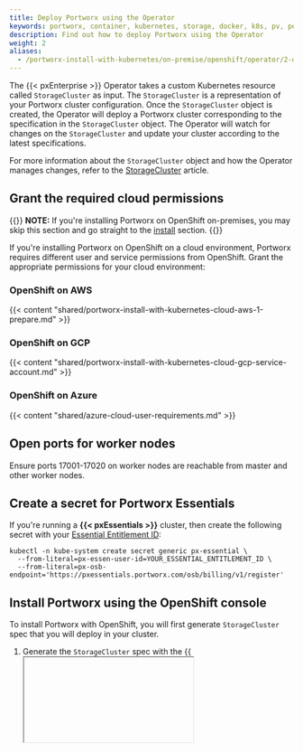 ```yaml
---
title: Deploy Portworx using the Operator
keywords: portworx, container, kubernetes, storage, docker, k8s, pv, persistent disk, openshift
description: Find out how to deploy Portworx using the Operator
weight: 2
aliases:
  - /portworx-install-with-kubernetes/on-premise/openshift/operator/2-deploy-px/
---
```


The {{< pxEnterprise >}} Operator takes a custom Kubernetes resource called `StorageCluster` as input. The `StorageCluster` is a representation of your Portworx cluster configuration. Once the `StorageCluster` object is created, the Operator will deploy a Portworx cluster corresponding to the specification in the `StorageCluster` object. The Operator will watch for changes on the `StorageCluster` and update your cluster according to the latest specifications.

For more information about the `StorageCluster` object and how the Operator manages changes, refer to the [StorageCluster](/reference/crd/storage-cluster) article.

## Grant the required cloud permissions

{{<info>}}
**NOTE:** If you're installing Portworx on OpenShift on-premises, you may skip this section and go straight to the [install](#install-portworx-using-the-openshift-console) section.
{{</info>}}

If you're installing Portworx on OpenShift on a cloud environment, Portworx requires different user and service permissions from OpenShift. Grant the appropriate permissions for your cloud environment:

### OpenShift on AWS

{{< content "shared/portworx-install-with-kubernetes-cloud-aws-1-prepare.md" >}}

### OpenShift on GCP

{{< content "shared/portworx-install-with-kubernetes-cloud-gcp-service-account.md" >}}

### OpenShift on Azure

{{< content "shared/azure-cloud-user-requirements.md" >}}

## Open ports for worker nodes

Ensure ports 17001-17020 on worker nodes are reachable from master and other worker nodes.

## Create a secret for Portworx Essentials

If you're running a **{{< pxEssentials >}}** cluster, then create the following secret with
your [Essential Entitlement ID](https://central.portworx.com/profile):

```text
kubectl -n kube-system create secret generic px-essential \
  --from-literal=px-essen-user-id=YOUR_ESSENTIAL_ENTITLEMENT_ID \
  --from-literal=px-osb-endpoint='https://pxessentials.portworx.com/osb/billing/v1/register'
```

## Install Portworx using the OpenShift console

To install Portworx with OpenShift, you will first generate `StorageCluster` spec that you will deploy in your cluster.

1. Generate the `StorageCluster` spec with the {{<iframe url="https://openshift4.install.portworx.com" text="Portworx spec generator tool.">}}

2. Within the Portworx Operator page, select **Create Instance** to create a `StorageCluster` object.

      ![Create Storage Cluster](/img/OpenshiftCreateInstance.png)

3. The spec displayed here represents a very basic default spec. Copy the spec you created with the spec generator and paste it over the default spec in the YAML editor on the OpenShift Console. Select **Create** to deploy Portworx.

      ![Storage Cluster Spec](/img/OpenshiftCreateStorageCluster.png)

4. Verify that Portworx has deployed successfully by navigating to the **Storage Cluster** tab of the **Installed Operators** page. Once Portworx has fully deployed, the status will show as **Online**.

      ![Storage Cluster Online](/img/OpenshiftStatusOnline.png)

## Install Portworx using the command line

If you're not using the OpenShift console, you can create the StorageCluster object using the `oc` command:

{{< content "shared/portworx-install-with-kubernetes-on-premise-openshift-apply-the-spec-oc.md" >}}

{{< content "shared/portworx-install-with-kubernetes-post-install.md" >}}
